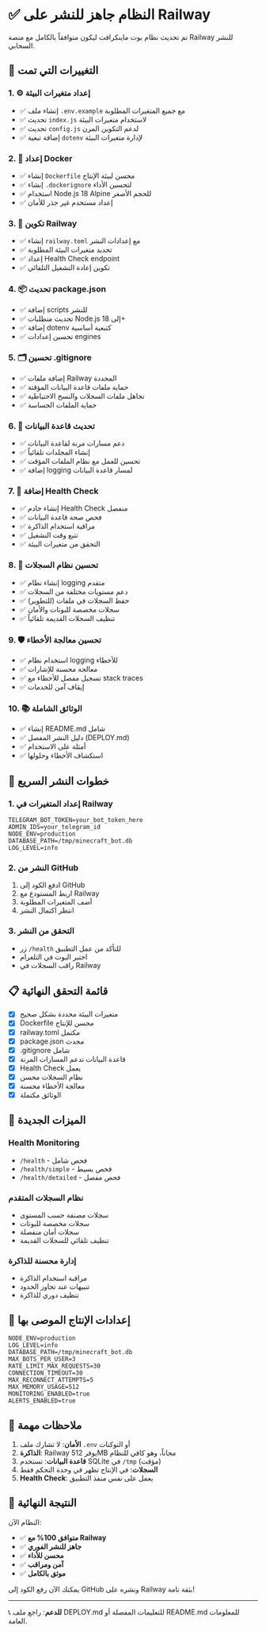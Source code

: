 # ✅ النظام جاهز للنشر على Railway

تم تحديث نظام بوت ماينكرافت ليكون متوافقاً بالكامل مع منصة Railway للنشر السحابي.

## 🔄 التغييرات التي تمت

### 1. ⚙️ إعداد متغيرات البيئة
- ✅ إنشاء ملف `.env.example` مع جميع المتغيرات المطلوبة
- ✅ تحديث `index.js` لاستخدام متغيرات البيئة
- ✅ تحديث `config.js` لدعم التكوين المرن
- ✅ إضافة تبعية `dotenv` لإدارة متغيرات البيئة

### 2. 🐳 إعداد Docker
- ✅ إنشاء `Dockerfile` محسن لبيئة الإنتاج
- ✅ إنشاء `.dockerignore` لتحسين الأداء
- ✅ استخدام Node.js 18 Alpine للحجم الأصغر
- ✅ إعداد مستخدم غير جذر للأمان

### 3. 🚂 تكوين Railway
- ✅ إنشاء `railway.toml` مع إعدادات النشر
- ✅ تحديد متغيرات البيئة المطلوبة
- ✅ إعداد Health Check endpoint
- ✅ تكوين إعادة التشغيل التلقائي

### 4. 📦 تحديث package.json
- ✅ إضافة scripts للنشر
- ✅ تحديث متطلبات Node.js إلى 18+
- ✅ إضافة dotenv كتبعية أساسية
- ✅ تحسين إعدادات engines

### 5. 🗂️ تحسين .gitignore
- ✅ إضافة ملفات Railway المحددة
- ✅ حماية ملفات قاعدة البيانات المؤقتة
- ✅ تجاهل ملفات السجلات والنسخ الاحتياطية
- ✅ حماية الملفات الحساسة

### 6. 💾 تحديث قاعدة البيانات
- ✅ دعم مسارات مرنة لقاعدة البيانات
- ✅ إنشاء المجلدات تلقائياً
- ✅ تحسين للعمل مع نظام الملفات المؤقت
- ✅ إضافة logging لمسار قاعدة البيانات

### 7. 🏥 إضافة Health Check
- ✅ إنشاء خادم Health Check منفصل
- ✅ فحص صحة قاعدة البيانات
- ✅ مراقبة استخدام الذاكرة
- ✅ تتبع وقت التشغيل
- ✅ التحقق من متغيرات البيئة

### 8. 📝 تحسين نظام السجلات
- ✅ إنشاء نظام logging متقدم
- ✅ دعم مستويات مختلفة من السجلات
- ✅ حفظ السجلات في ملفات (للتطوير)
- ✅ سجلات مخصصة للبوتات والأمان
- ✅ تنظيف السجلات القديمة تلقائياً

### 9. 🛡️ تحسين معالجة الأخطاء
- ✅ استخدام نظام logging للأخطاء
- ✅ معالجة محسنة للإشارات
- ✅ تسجيل مفصل للأخطاء مع stack traces
- ✅ إيقاف آمن للخدمات

### 10. 📚 الوثائق الشاملة
- ✅ إنشاء README.md شامل
- ✅ دليل النشر المفصل (DEPLOY.md)
- ✅ أمثلة على الاستخدام
- ✅ استكشاف الأخطاء وحلولها

## 🚀 خطوات النشر السريع

### 1. إعداد المتغيرات في Railway
```env
TELEGRAM_BOT_TOKEN=your_bot_token_here
ADMIN_IDS=your_telegram_id
NODE_ENV=production
DATABASE_PATH=/tmp/minecraft_bot.db
LOG_LEVEL=info
```

### 2. النشر من GitHub
1. ادفع الكود إلى GitHub
2. اربط المستودع مع Railway
3. أضف المتغيرات المطلوبة
4. انتظر اكتمال النشر

### 3. التحقق من النشر
- زر `/health` للتأكد من عمل التطبيق
- اختبر البوت في التلغرام
- راقب السجلات في Railway

## 📋 قائمة التحقق النهائية

- [x] متغيرات البيئة محددة بشكل صحيح
- [x] Dockerfile محسن للإنتاج
- [x] railway.toml مكتمل
- [x] package.json محدث
- [x] .gitignore شامل
- [x] قاعدة البيانات تدعم المسارات المرنة
- [x] Health Check يعمل
- [x] نظام السجلات محسن
- [x] معالجة الأخطاء محسنة
- [x] الوثائق مكتملة

## 🎯 الميزات الجديدة

### Health Monitoring
- `/health` - فحص شامل
- `/health/simple` - فحص بسيط
- `/health/detailed` - فحص مفصل

### نظام السجلات المتقدم
- سجلات مصنفة حسب المستوى
- سجلات مخصصة للبوتات
- سجلات أمان منفصلة
- تنظيف تلقائي للسجلات القديمة

### إدارة محسنة للذاكرة
- مراقبة استخدام الذاكرة
- تنبيهات عند تجاوز الحدود
- تنظيف دوري للذاكرة

## 🔧 إعدادات الإنتاج الموصى بها

```env
NODE_ENV=production
LOG_LEVEL=info
DATABASE_PATH=/tmp/minecraft_bot.db
MAX_BOTS_PER_USER=3
RATE_LIMIT_MAX_REQUESTS=30
CONNECTION_TIMEOUT=30
MAX_RECONNECT_ATTEMPTS=5
MAX_MEMORY_USAGE=512
MONITORING_ENABLED=true
ALERTS_ENABLED=true
```

## 🚨 ملاحظات مهمة

1. **الأمان**: لا تشارك ملف `.env` أو التوكنات
2. **الذاكرة**: Railway يوفر 512MB مجاناً، وهو كافي للنظام
3. **قاعدة البيانات**: تستخدم SQLite في `/tmp` (مؤقت)
4. **السجلات**: في الإنتاج تظهر في وحدة التحكم فقط
5. **Health Check**: يعمل على نفس منفذ التطبيق

## 🎉 النتيجة النهائية

النظام الآن:
- ✅ **متوافق 100% مع Railway**
- ✅ **جاهز للنشر الفوري**
- ✅ **محسن للأداء**
- ✅ **آمن ومراقب**
- ✅ **موثق بالكامل**

يمكنك الآن رفع الكود إلى GitHub ونشره على Railway بثقة تامة!

---

📞 **للدعم**: راجع ملف DEPLOY.md للتعليمات المفصلة أو README.md للمعلومات العامة.
